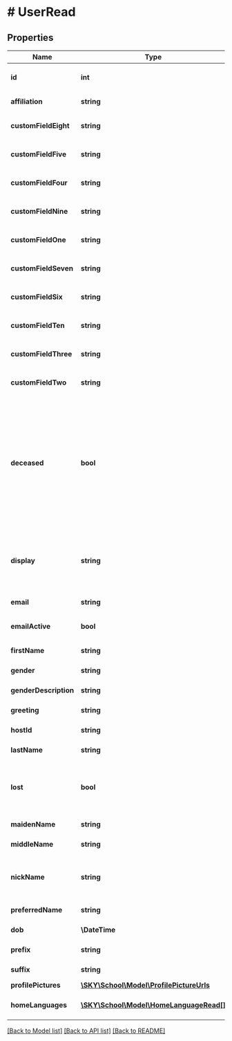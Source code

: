 # # UserRead

## Properties

Name | Type | Description | Notes
------------ | ------------- | ------------- | -------------
**id** | **int** | The ID associated with a user | [optional]
**affiliation** | **string** | The affiliation of a user | [optional]
**customFieldEight** | **string** | A custom field on the user profile (eight of ten) | [optional]
**customFieldFive** | **string** | A custom field on the user profile (five of ten) | [optional]
**customFieldFour** | **string** | A custom field on the user profile (four of ten) | [optional]
**customFieldNine** | **string** | A custom field on the user profile (nine of ten) | [optional]
**customFieldOne** | **string** | A custom field on the user profile (one of ten) | [optional]
**customFieldSeven** | **string** | A custom field on the user profile (seven of ten) | [optional]
**customFieldSix** | **string** | A custom field on the user profile (six of ten) | [optional]
**customFieldTen** | **string** | A custom field on the user profile (ten of ten) | [optional]
**customFieldThree** | **string** | A custom field on the user profile (three of ten) | [optional]
**customFieldTwo** | **string** | A custom field on the user profile (two of ten) | [optional]
**deceased** | **bool** | Returns true if deceased is selected under sensitive information in a personal profile ex: {last_name} {suffix*}, {first_name} {(maidenname*}) {grad_year*} *If not populated fields will not appear (read only) | [optional]
**display** | **string** | Display name field generated from first name, last name, nickname, and grad year (read only) | [optional]
**email** | **string** | The email address of a user | [optional]
**emailActive** | **bool** | Returns true if the users e-mail is ok to send to | [optional]
**firstName** | **string** | The first name of a user | [optional]
**gender** | **string** | The gender of a user | [optional]
**genderDescription** | **string** | The gender of a user | [optional]
**greeting** | **string** | The greeting of a user | [optional]
**hostId** | **string** | The HostId of a user | [optional]
**lastName** | **string** | The last name of a user | [optional]
**lost** | **bool** | Returns true if lost is selected under sensitive information in a personal profile (read only) | [optional]
**maidenName** | **string** | The maiden name of a user | [optional]
**middleName** | **string** | The middle name of a user | [optional]
**nickName** | **string** | The nickname of a user  &lt;b&gt;This field will be deprecated after 90 days.&lt;/b&gt; | [optional]
**preferredName** | **string** | The preferred name of the user | [optional]
**dob** | **\DateTime** | Users date of birth | [optional]
**prefix** | **string** | The prefix of a user | [optional]
**suffix** | **string** | The suffix of a user | [optional]
**profilePictures** | [**\SKY\School\Model\ProfilePictureUrls**](ProfilePictureUrls.md) |  | [optional]
**homeLanguages** | [**\SKY\School\Model\HomeLanguageRead[]**](HomeLanguageRead.md) | List of languages spoken at home by the user | [optional]

[[Back to Model list]](../../README.md#models) [[Back to API list]](../../README.md#endpoints) [[Back to README]](../../README.md)
